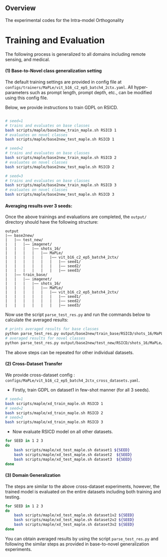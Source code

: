## Overview
The experimental codes for the Intra-model Orthogonality 


# Training and Evaluation

The following process is generalized to all domains including remote sensing, and medical.
#### (1) Base-to-Novel class generalization setting
The default training settings are provided in config file at `configs/trainers/MaPLe/vit_b16_c2_ep5_batch4_2ctx.yaml`. All hyper-parameters such as prompt length, prompt depth, etc., can be modified using this config file.

Below, we provide instructions to train GDPL on RSICD. 


```bash

# seed=1
# trains and evaluates on base classes
bash scripts/maple/base2new_train_maple.sh RSICD 1
# evaluates on novel classes
bash scripts/maple/base2new_test_maple.sh RSICD 1

# seed=2
# trains and evaluates on base classes
bash scripts/maple/base2new_train_maple.sh RSICD 2
# evaluates on novel classes
bash scripts/maple/base2new_test_maple.sh RSICD 2

# seed=3
# trains and evaluates on base classes
bash scripts/maple/base2new_train_maple.sh RSICD 3
# evaluates on novel classes
bash scripts/maple/base2new_test_maple.sh RSICD 3
```

#### Averaging results over 3 seeds: 
Once the above trainings and evaluations are completed, the `output/` directory should have the following structure:

```
output
|–– base2new/
|   |–– test_new/
|   |   |–– imagenet/
|   |   |   |–– shots_16/
|   |   |   |   |–– MaPLe/
|   |   |   |   |   |–– vit_b16_c2_ep5_batch4_2ctx/
|   |   |   |   |   |   |–– seed1/
|   |   |   |   |   |   |–– seed2/
|   |   |   |   |   |   |–– seed3/
|   |–– train_base/
|   |   |–– imagenet/
|   |   |   |–– shots_16/
|   |   |   |   |–– MaPLe/
|   |   |   |   |   |–– vit_b16_c2_ep5_batch4_2ctx/
|   |   |   |   |   |   |–– seed1/
|   |   |   |   |   |   |–– seed2/
|   |   |   |   |   |   |–– seed3/
```

Now use the script `parse_test_res.py` and run the commands below to calculate the averaged results:
```bash
# prints averaged results for base classes
python parse_test_res.py output/base2new/train_base/RSICD/shots_16/MaPLe/vit_b16_c2_ep5_batch4_2ctx
# averaged results for novel classes
python parse_test_res.py output/base2new/test_new/RSICD/shots_16/MaPLe/vit_b16_c2_ep5_batch4_2ctx --test-log
```

The above steps can be repeated for other individual datasets.




#### (2) Cross-Dataset Transfer

We provide cross-dataset config : `configs/MaPLe/vit_b16_c2_ep5_batch4_2ctx_cross_datasets.yaml`.
* Firstly, train GDPL on dataset1  in few-shot manner (for all 3 seeds).

```bash
# seed=1 
bash scripts/maple/xd_train_maple.sh RSICD 1
# seed=2 
bash scripts/maple/xd_train_maple.sh RSICD 2
# seed=3 
bash scripts/maple/xd_train_maple.sh RSICD 3
```

* Now evaluate RSICD model on all other datasets.

```bash
for SEED in 1 2 3
do
    bash scripts/maple/xd_test_maple.sh dataset1 ${SEED}
    bash scripts/maple/xd_test_maple.sh dataset2  ${SEED}
    bash scripts/maple/xd_test_maple.sh dataset3  ${SEED}
done
```

#### (3) Domain Generalization 
 The steps are similar to the above cross-dataset experiments, however, the trained model is evaluated on the entire datasets including both training and testing.


```bash
for SEED in 1 2 3
do
    bash scripts/maple/xd_test_maple.sh dataset1v2 ${SEED}
    bash scripts/maple/xd_test_maple.sh dataset2v2 ${SEED}
    bash scripts/maple/xd_test_maple.sh dataset3v2 ${SEED}
done
```


You can obtain averaged results by using the script `parse_test_res.py` and following the similar steps as provided in base-to-novel generalization experiments.
<br>

